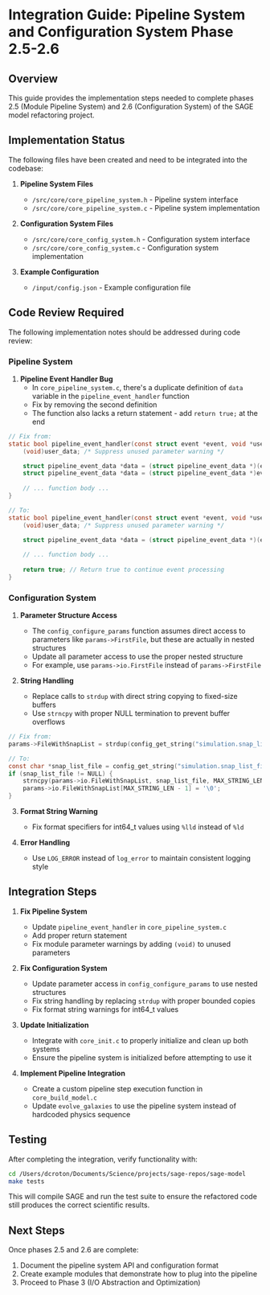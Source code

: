 # Integration Guide: Pipeline System and Configuration System Phase 2.5-2.6

## Overview

This guide provides the implementation steps needed to complete phases 2.5 (Module Pipeline System) and 2.6 (Configuration System) of the SAGE model refactoring project.

## Implementation Status

The following files have been created and need to be integrated into the codebase:

1. **Pipeline System Files**
   - `/src/core/core_pipeline_system.h` - Pipeline system interface
   - `/src/core/core_pipeline_system.c` - Pipeline system implementation

2. **Configuration System Files**
   - `/src/core/core_config_system.h` - Configuration system interface
   - `/src/core/core_config_system.c` - Configuration system implementation

3. **Example Configuration**
   - `/input/config.json` - Example configuration file

## Code Review Required

The following implementation notes should be addressed during code review:

### Pipeline System

1. **Pipeline Event Handler Bug**
   - In `core_pipeline_system.c`, there's a duplicate definition of `data` variable in the `pipeline_event_handler` function
   - Fix by removing the second definition
   - The function also lacks a return statement - add `return true;` at the end

```c
// Fix from:
static bool pipeline_event_handler(const struct event *event, void *user_data) {
    (void)user_data; /* Suppress unused parameter warning */

    struct pipeline_event_data *data = (struct pipeline_event_data *)(event->data);
    struct pipeline_event_data *data = (struct pipeline_event_data *)event_data;
    
    // ... function body ...
}

// To:
static bool pipeline_event_handler(const struct event *event, void *user_data) {
    (void)user_data; /* Suppress unused parameter warning */

    struct pipeline_event_data *data = (struct pipeline_event_data *)(event->data);
    
    // ... function body ...
    
    return true; // Return true to continue event processing
}
```

### Configuration System

1. **Parameter Structure Access**
   - The `config_configure_params` function assumes direct access to parameters like `params->FirstFile`, but these are actually in nested structures
   - Update all parameter access to use the proper nested structure
   - For example, use `params->io.FirstFile` instead of `params->FirstFile`

2. **String Handling**
   - Replace calls to `strdup` with direct string copying to fixed-size buffers
   - Use `strncpy` with proper NULL termination to prevent buffer overflows

```c
// Fix from:
params->FileWithSnapList = strdup(config_get_string("simulation.snap_list_file", params->FileWithSnapList));

// To:
const char *snap_list_file = config_get_string("simulation.snap_list_file", NULL);
if (snap_list_file != NULL) {
    strncpy(params->io.FileWithSnapList, snap_list_file, MAX_STRING_LEN - 1);
    params->io.FileWithSnapList[MAX_STRING_LEN - 1] = '\0';
}
```

3. **Format String Warning**
   - Fix format specifiers for int64_t values using `%lld` instead of `%ld`

4. **Error Handling**
   - Use `LOG_ERROR` instead of `log_error` to maintain consistent logging style

## Integration Steps

1. **Fix Pipeline System**
   - Update `pipeline_event_handler` in `core_pipeline_system.c`
   - Add proper return statement
   - Fix module parameter warnings by adding `(void)` to unused parameters

2. **Fix Configuration System**
   - Update parameter access in `config_configure_params` to use nested structures
   - Fix string handling by replacing `strdup` with proper bounded copies
   - Fix format string warnings for int64_t values

3. **Update Initialization**
   - Integrate with `core_init.c` to properly initialize and clean up both systems
   - Ensure the pipeline system is initialized before attempting to use it

4. **Implement Pipeline Integration**
   - Create a custom pipeline step execution function in `core_build_model.c`
   - Update `evolve_galaxies` to use the pipeline system instead of hardcoded physics sequence

## Testing

After completing the integration, verify functionality with:

```bash
cd /Users/dcroton/Documents/Science/projects/sage-repos/sage-model
make tests
```

This will compile SAGE and run the test suite to ensure the refactored code still produces the correct scientific results.

## Next Steps

Once phases 2.5 and 2.6 are complete:

1. Document the pipeline system API and configuration format
2. Create example modules that demonstrate how to plug into the pipeline
3. Proceed to Phase 3 (I/O Abstraction and Optimization)
